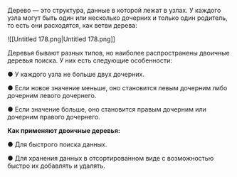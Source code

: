 Дерево — это структура, данные в которой лежат в узлах. У каждого узла могут быть один или несколько дочерних и только один родитель, то есть они расходятся, как ветви дерева:

![[Untitled 178.png|Untitled 178.png]]

Деревья бывают разных типов, но наиболее распространены двоичные деревья поиска. У них есть следующие особенности:

● У каждого узла не больше двух дочерних.

● Если новое значение меньше, оно становится левым дочерним либо дочерним левого дочернего.

● Если значение больше, оно становится правым дочерним или дочерним правого дочернего.

**Как применяют двоичные деревья:**

● Для быстрого поиска данных.

● Для хранения данных в отсортированном виде с возможностью быстро их добавлять и удалять.